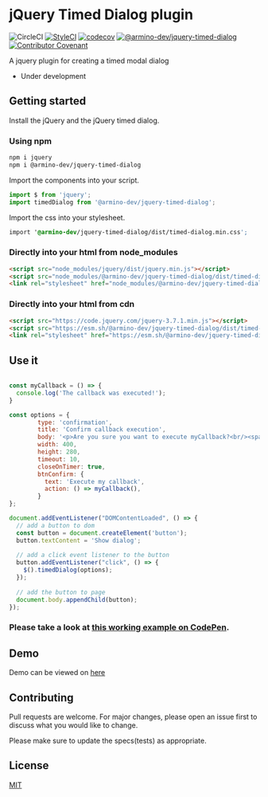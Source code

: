 # jQuery Timed Dialog plugin

![CircleCI](https://img.shields.io/circleci/build/github/armino-dev/jquery-timed-dialog?style=flat-square) [![StyleCI](https://github.styleci.io/repos/223728463/shield?branch=master)](https://github.styleci.io/repos/223728463) [![codecov](https://codecov.io/gh/armino-dev/jquery-timed-dialog/branch/master/graph/badge.svg)](https://codecov.io/gh/armino-dev/jquery-timed-dialog) [![@armino-dev/jquery-timed-dialog](https://snyk.io/advisor/npm-package/@armino-dev/jquery-timed-dialog/badge.svg)](https://snyk.io/advisor/npm-package/@armino-dev/jquery-timed-dialog) [![Contributor Covenant](https://img.shields.io/badge/Contributor%20Covenant-v2.0%20adopted-ff69b4.svg)](CODE_OF_CONDUCT.md)

A jquery plugin for creating a timed modal dialog

* Under development

## Getting started

Install the jQuery and the jQuery timed dialog.

### Using npm

```bash
npm i jquery
npm i @armino-dev/jquery-timed-dialog
```

Import the components into your script.

```js
import $ from 'jquery';
import timedDialog from '@armino-dev/jquery-timed-dialog';
```

Import the css into your stylesheet.

```css
import '@armino-dev/jquery-timed-dialog/dist/timed-dialog.min.css';
```

### Directly into your html from node_modules

```html
<script src="node_modules/jquery/dist/jquery.min.js"></script>
<script src="node_modules/@armino-dev/jquery-timed-dialog/dist/timed-dialog.min.js"></script>
<link rel="stylesheet" href="node_modules/@armino-dev/jquery-timed-dialog/dist/timed-dialog.min.css" />
```

### Directly into your html from cdn
```html
<script src="https://code.jquery.com/jquery-3.7.1.min.js"></script>
<script src="https://esm.sh/@armino-dev/jquery-timed-dialog/dist/timed-dialog.min.js"></script>
<link rel="stylesheet" href="https://esm.sh/@armino-dev/jquery-timed-dialog/dist/timed-dialog.min.css" />
```

## Use it

```js

const myCallback = () => {
  console.log('The callback was executed!');
}

const options = {
        type: 'confirmation',
        title: 'Confirm callback execution',
        body: '<p>Are you sure you want to execute myCallback?<br/><span style="font-size: 12px; padding:10px 0;">Check the console</span></p>',
        width: 400,
        height: 280,
        timeout: 10,
        closeOnTimer: true,
        btnConfirm: {
          text: 'Execute my callback',
          action: () => myCallback(),
        }
};

document.addEventListener("DOMContentLoaded", () => {
  // add a button to dom
  const button = document.createElement('button');
  button.textContent = 'Show dialog';
  
  // add a click event listener to the button
  button.addEventListener("click", () => {
    $().timedDialog(options);
  });
  
  // add the button to page
  document.body.appendChild(button);
});
```

### **Please take a look at [this working example on  CodePen](https://codepen.io/armino-dev/pen/zYbjdJw).**

## Demo

Demo can be viewed on [here](https://armino-dev.github.io/jquery-timed-dialog/demo/)


## Contributing
Pull requests are welcome. For major changes, please open an issue first to discuss what you would like to change.

Please make sure to update the specs(tests) as appropriate.

## License
[MIT](LICENSE)
